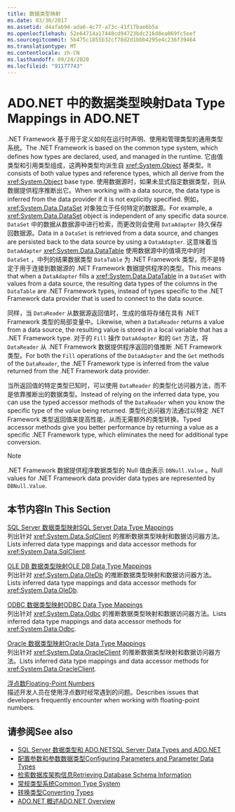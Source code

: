```yaml
---
title: 数据类型映射
ms.date: 03/30/2017
ms.assetid: d4afab94-ada6-4c77-a73c-41f17bae6b5a
ms.openlocfilehash: 52e64714a17448cd94723bdc216d8ea069fc5eef
ms.sourcegitcommit: 5b475c1855b32cf78d2d1bbb4295e4c236f39464
ms.translationtype: MT
ms.contentlocale: zh-CN
ms.lasthandoff: 09/24/2020
ms.locfileid: "91177743"
---
```

# <a name="data-type-mappings-in-adonet"></a><span data-ttu-id="abf42-102">ADO.NET 中的数据类型映射</span><span class="sxs-lookup"><span data-stu-id="abf42-102">Data Type Mappings in ADO.NET</span></span>

<span data-ttu-id="abf42-103">.NET Framework 基于用于定义如何在运行时声明、使用和管理类型的通用类型系统。</span><span class="sxs-lookup"><span data-stu-id="abf42-103">The .NET Framework is based on the common type system, which defines how types are declared, used, and managed in the runtime.</span></span> <span data-ttu-id="abf42-104">它由值类型和引用类型组成，这两种类型均派生自 <xref:System.Object> 基类型。</span><span class="sxs-lookup"><span data-stu-id="abf42-104">It consists of both value types and reference types, which all derive from the <xref:System.Object> base type.</span></span> <span data-ttu-id="abf42-105">使用数据源时，如果未显式指定数据类型，则从数据提供程序推断出它。</span><span class="sxs-lookup"><span data-stu-id="abf42-105">When working with a data source, the data type is inferred from the data provider if it is not explicitly specified.</span></span> <span data-ttu-id="abf42-106">例如，<xref:System.Data.DataSet> 对象独立于任何特定的数据源。</span><span class="sxs-lookup"><span data-stu-id="abf42-106">For example, a <xref:System.Data.DataSet> object is independent of any specific data source.</span></span> <span data-ttu-id="abf42-107">`DataSet` 中的数据从数据源中进行检索，而更改则会使用 `DataAdapter` 持久保存回数据源。</span><span class="sxs-lookup"><span data-stu-id="abf42-107">Data in a `DataSet` is retrieved from a data source, and changes are persisted back to the data source by using a `DataAdapter`.</span></span> <span data-ttu-id="abf42-108">这意味着当 `DataAdapter` <xref:System.Data.DataTable> 使用数据源中的值填充中的时 `DataSet` ，中列的结果数据类型 `DataTable` 为 .NET Framework 类型，而不是特定于用于连接到数据源的 .NET Framework 数据提供程序的类型。</span><span class="sxs-lookup"><span data-stu-id="abf42-108">This means that when a `DataAdapter` fills a <xref:System.Data.DataTable> in a `DataSet` with values from a data source, the resulting data types of the columns in the `DataTable` are .NET Framework types, instead of types specific to the .NET Framework data provider that is used to connect to the data source.</span></span>  
  
 <span data-ttu-id="abf42-109">同样，当 `DataReader` 从数据源返回值时，生成的值将存储在具有 .NET Framework 类型的局部变量中。</span><span class="sxs-lookup"><span data-stu-id="abf42-109">Likewise, when a `DataReader` returns a value from a data source, the resulting value is stored in a local variable that has a .NET Framework type.</span></span> <span data-ttu-id="abf42-110">对于的 `Fill` 操作 `DataAdapter` 和的 `Get` 方法，将 `DataReader` 从 .NET Framework 数据提供程序返回的值推断 .NET Framework 类型。</span><span class="sxs-lookup"><span data-stu-id="abf42-110">For both the `Fill` operations of the `DataAdapter` and the `Get` methods of the `DataReader`, the .NET Framework type is inferred from the value returned from the .NET Framework data provider.</span></span>  
  
 <span data-ttu-id="abf42-111">当所返回值的特定类型已知时，可以使用 `DataReader` 的类型化访问器方法，而不是依靠推断出的数据类型。</span><span class="sxs-lookup"><span data-stu-id="abf42-111">Instead of relying on the inferred data type, you can use the typed accessor methods of the `DataReader` when you know the specific type of the value being returned.</span></span> <span data-ttu-id="abf42-112">类型化访问器方法通过以特定 .NET Framework 类型返回值来提高性能，从而无需额外的类型转换。</span><span class="sxs-lookup"><span data-stu-id="abf42-112">Typed accessor methods give you better performance by returning a value as a specific .NET Framework type, which eliminates the need for additional type conversion.</span></span>  
  
> [!NOTE]
> <span data-ttu-id="abf42-113">.NET Framework 数据提供程序数据类型的 Null 值由表示 `DBNull.Value` 。</span><span class="sxs-lookup"><span data-stu-id="abf42-113">Null values for .NET Framework data provider data types are represented by `DBNull.Value`.</span></span>  
  
## <a name="in-this-section"></a><span data-ttu-id="abf42-114">本节内容</span><span class="sxs-lookup"><span data-stu-id="abf42-114">In This Section</span></span>  

 [<span data-ttu-id="abf42-115">SQL Server 数据类型映射</span><span class="sxs-lookup"><span data-stu-id="abf42-115">SQL Server Data Type Mappings</span></span>](sql-server-data-type-mappings.md)  
 <span data-ttu-id="abf42-116">列出针对 <xref:System.Data.SqlClient> 的推断数据类型映射和数据访问器方法。</span><span class="sxs-lookup"><span data-stu-id="abf42-116">Lists inferred data type mappings and data accessor methods for <xref:System.Data.SqlClient>.</span></span>  
  
 [<span data-ttu-id="abf42-117">OLE DB 数据类型映射</span><span class="sxs-lookup"><span data-stu-id="abf42-117">OLE DB Data Type Mappings</span></span>](ole-db-data-type-mappings.md)  
 <span data-ttu-id="abf42-118">列出针对 <xref:System.Data.OleDb> 的推断数据类型映射和数据访问器方法。</span><span class="sxs-lookup"><span data-stu-id="abf42-118">Lists inferred data type mappings and data accessor methods for <xref:System.Data.OleDb>.</span></span>  
  
 [<span data-ttu-id="abf42-119">ODBC 数据类型映射</span><span class="sxs-lookup"><span data-stu-id="abf42-119">ODBC Data Type Mappings</span></span>](odbc-data-type-mappings.md)  
 <span data-ttu-id="abf42-120">列出针对 <xref:System.Data.Odbc> 的推断数据类型映射和数据访问器方法。</span><span class="sxs-lookup"><span data-stu-id="abf42-120">Lists inferred data type mappings and data accessor methods for <xref:System.Data.Odbc>.</span></span>  
  
 [<span data-ttu-id="abf42-121">Oracle 数据类型映射</span><span class="sxs-lookup"><span data-stu-id="abf42-121">Oracle Data Type Mappings</span></span>](oracle-data-type-mappings.md)  
 <span data-ttu-id="abf42-122">列出针对 <xref:System.Data.OracleClient> 的推断数据类型映射和数据访问器方法。</span><span class="sxs-lookup"><span data-stu-id="abf42-122">Lists inferred data type mappings and data accessor methods for <xref:System.Data.OracleClient>.</span></span>  
  
 [<span data-ttu-id="abf42-123">浮点数</span><span class="sxs-lookup"><span data-stu-id="abf42-123">Floating-Point Numbers</span></span>](floating-point-numbers.md)  
 <span data-ttu-id="abf42-124">描述开发人员在使用浮点数时经常遇到的问题。</span><span class="sxs-lookup"><span data-stu-id="abf42-124">Describes issues that developers frequently encounter when working with floating-point numbers.</span></span>  
  
## <a name="see-also"></a><span data-ttu-id="abf42-125">请参阅</span><span class="sxs-lookup"><span data-stu-id="abf42-125">See also</span></span>

- [<span data-ttu-id="abf42-126">SQL Server 数据类型和 ADO.NET</span><span class="sxs-lookup"><span data-stu-id="abf42-126">SQL Server Data Types and ADO.NET</span></span>](./sql/sql-server-data-types.md)
- [<span data-ttu-id="abf42-127">配置参数和参数数据类型</span><span class="sxs-lookup"><span data-stu-id="abf42-127">Configuring Parameters and Parameter Data Types</span></span>](configuring-parameters-and-parameter-data-types.md)
- [<span data-ttu-id="abf42-128">检索数据库架构信息</span><span class="sxs-lookup"><span data-stu-id="abf42-128">Retrieving Database Schema Information</span></span>](retrieving-database-schema-information.md)
- [<span data-ttu-id="abf42-129">常规类型系统</span><span class="sxs-lookup"><span data-stu-id="abf42-129">Common Type System</span></span>](../../../standard/base-types/common-type-system.md)
- <span data-ttu-id="abf42-130">[转换类型](/previous-versions/visualstudio/visual-studio-2008/t8s7t9bf(v=vs.90))</span><span class="sxs-lookup"><span data-stu-id="abf42-130">[Converting Types](/previous-versions/visualstudio/visual-studio-2008/t8s7t9bf(v=vs.90))</span></span>
- [<span data-ttu-id="abf42-131">ADO.NET 概述</span><span class="sxs-lookup"><span data-stu-id="abf42-131">ADO.NET Overview</span></span>](ado-net-overview.md)
